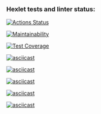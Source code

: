 ### Hexlet tests and linter status:
[![Actions Status](https://github.com/ValeriaLukovich/python-project-50/workflows/hexlet-check/badge.svg)](https://github.com/ValeriaLukovich/python-project-50/actions)


[![Maintainability](https://api.codeclimate.com/v1/badges/35f5e49a65a4753a0eda/maintainability)](https://codeclimate.com/github/ValeriaLukovich/python-project-50/maintainability)


[![Test Coverage](https://api.codeclimate.com/v1/badges/35f5e49a65a4753a0eda/test_coverage)](https://codeclimate.com/github/ValeriaLukovich/python-project-50/test_coverage)


[![asciicast](https://asciinema.org/a/inetvdnUzcKhvW8sX29m9vKXb.svg)](https://asciinema.org/a/inetvdnUzcKhvW8sX29m9vKXb)


[![asciicast](https://asciinema.org/a/lLoPrLBbrI8dWBCcVFaSCR4KD.svg)](https://asciinema.org/a/lLoPrLBbrI8dWBCcVFaSCR4KD)


[![asciicast](https://asciinema.org/a/srUFI8grS3NaIA0AakIZpB1VE.svg)](https://asciinema.org/a/srUFI8grS3NaIA0AakIZpB1VE)


[![asciicast](https://asciinema.org/a/M6hKfdl4VyIzwybjxKBwrtF0R.svg)](https://asciinema.org/a/M6hKfdl4VyIzwybjxKBwrtF0R)


[![asciicast](https://asciinema.org/a/kxXmq3w8mva5Gio7LI0SaUkYZ.svg)](https://asciinema.org/a/kxXmq3w8mva5Gio7LI0SaUkYZ)
